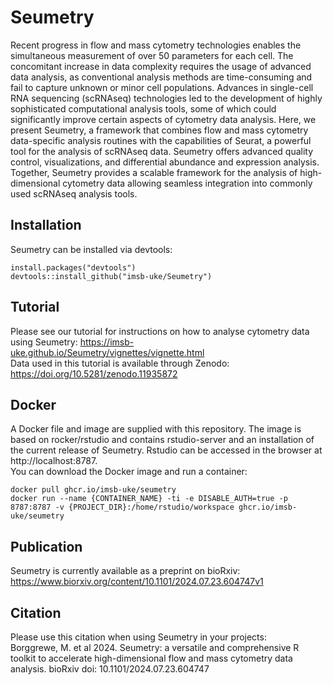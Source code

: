 # Seumetry
Recent progress in flow and mass cytometry technologies enables the simultaneous measurement of over 50 parameters for each cell. The concomitant increase in data complexity requires the usage of advanced data analysis, as conventional analysis methods are time-consuming and fail to capture unknown or minor cell populations. Advances in single-cell RNA sequencing (scRNAseq) technologies led to the development of highly sophisticated computational analysis tools, some of which could significantly improve certain aspects of cytometry data analysis. Here, we present Seumetry, a framework that combines flow and mass cytometry data-specific analysis routines with the capabilities of Seurat, a powerful tool for the analysis of scRNAseq data. Seumetry offers advanced quality control, visualizations, and differential abundance and expression analysis. Together, Seumetry provides a scalable framework for the analysis of high-dimensional cytometry data allowing seamless integration into commonly used scRNAseq analysis tools.  

## Installation
Seumetry can be installed via devtools:
```{r}
install.packages("devtools")
devtools::install_github("imsb-uke/Seumetry")
```

## Tutorial
Please see our tutorial for instructions on how to analyse cytometry data using Seumetry: https://imsb-uke.github.io/Seumetry/vignettes/vignette.html  
Data used in this tutorial is available through Zenodo: https://doi.org/10.5281/zenodo.11935872

## Docker
A Docker file and image are supplied with this repository. The image is based on rocker/rstudio and contains rstudio-server and an installation of the current release of Seumetry. Rstudio can be accessed in the browser at http://localhost:8787.  
You can download the Docker image and run a container:
```{bash}
docker pull ghcr.io/imsb-uke/seumetry
docker run --name {CONTAINER_NAME} -ti -e DISABLE_AUTH=true -p 8787:8787 -v {PROJECT_DIR}:/home/rstudio/workspace ghcr.io/imsb-uke/seumetry
```

## Publication
Seumetry is currently available as a preprint on bioRxiv: https://www.biorxiv.org/content/10.1101/2024.07.23.604747v1

## Citation
Please use this citation when using Seumetry in your projects:  
Borggrewe, M. et al 2024. Seumetry: a versatile and comprehensive R toolkit to accelerate high-dimensional flow and mass cytometry data analysis. bioRxiv doi: 10.1101/2024.07.23.604747
